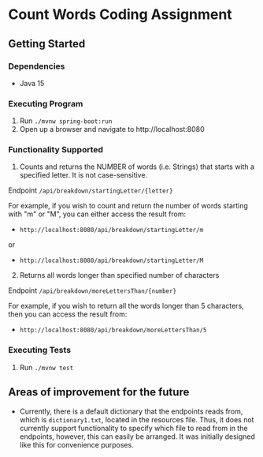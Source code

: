 # Count Words Coding Assignment

## Getting Started

### Dependencies
- Java 15

### Executing Program
1. Run ```./mvnw spring-boot:run```
2. Open up a browser and navigate to http://localhost:8080

### Functionality Supported
1. Counts and returns the NUMBER of words (i.e. Strings) that starts with a specified letter. It is not case-sensitive.

Endpoint ```/api/breakdown/startingLetter/{letter}```

For example, if you wish to count and return the number of words starting with "m" or "M", you can either
access the result from:

- ```http://localhost:8080/api/breakdown/startingLetter/m```

or 

- ```http://localhost:8080/api/breakdown/startingLetter/M```

2. Returns all words longer than specified number of characters

Endpoint ```/api/breakdown/moreLettersThan/{number}```

For example, if you wish to return all the words longer than 5 characters, then you can access the result from:

- ```http://localhost:8080/api/breakdown/moreLettersThan/5```

### Executing Tests
1. Run ```./mvnw test```

## Areas of improvement for the future
- Currently, there is a default dictionary that the endpoints reads from, which is `dictionary1.txt`, located in the resources file. Thus, it does not currently support functionality to specify which file to read from in the endpoints, however, this can easily be arranged. It was initially designed like this for convenience purposes.
